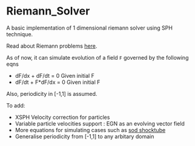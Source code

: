 # Riemann_Solver

A basic implementation of 1 dimensional riemann solver using SPH technique. 

Read about Riemann problems [here](https://en.wikipedia.org/wiki/Riemann_problem). 

As of now, it can simulate evolution of a field `F` governed by the following eqns
- dF/dx + dF/dt = 0     Given initial F 
- dF/dt + F\*dF/dx = 0    Given initial F

Also, periodicity in [-1,1] is assumed. 

To add:

- XSPH Velocity correction for particles
- Variable particle velocities support : EGN as an evolving vector field 
- More equations for simulating cases such as [sod shocktube](https://en.wikipedia.org/wiki/Sod_shock_tube)
- Generalise periodicity from [-1,1] to any arbitary domain

